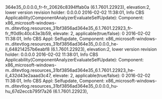 364e35_0.0.0.0_fr-fr_20626c8394ffab0a (6.1.7601.22923), elevation:2, lower version revision holder: 0.0.0.0
2016-02-02 11:38:01, Info                  CBS    Applicability(ComponentAnalyzerEvaluateSelfUpdate): Component: x86_microsoft-windows-m..ditevtlog.resources_31bf3856ad364e35_6.1.7601.22923_fr-fr_ff0d9c40c43e3b59, elevate: 2, applicable(true/false): 0
2016-02-02 11:38:01, Info                  CBS    Appl: Selfupdate, Component: x86_microsoft-windows-m..ditevtlog.resources_31bf3856ad364e35_0.0.0.0_he-il_648214257b6eabf8 (6.1.7601.22923), elevation:2, lower version revision holder: 0.0.0.0
2016-02-02 11:38:01, Info                  CBS    Applicability(ComponentAnalyzerEvaluateSelfUpdate): Component: x86_microsoft-windows-m..ditevtlog.resources_31bf3856ad364e35_6.1.7601.22923_he-il_432d43e2aaad3c47, elevate: 2, applicable(true/false): 0
2016-02-02 11:38:01, Info                  CBS    Appl: Selfupdate, Component: x86_microsoft-windows-m..ditevtlog.resources_31bf3856ad364e35_0.0.0.0_hu-hu_67d2eccb795f7a26 (6.1.7601.22923),